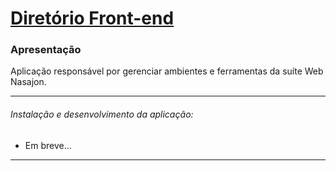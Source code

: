 # [Diretório Front-end](https://diretorio.nasajon.com.br "Diretório")

### Apresentação

Aplicação responsável por gerenciar ambientes e ferramentas da suíte Web Nasajon.

------------

###### Instalação e desenvolvimento da aplicação:

* Em breve...

-----------------------------
